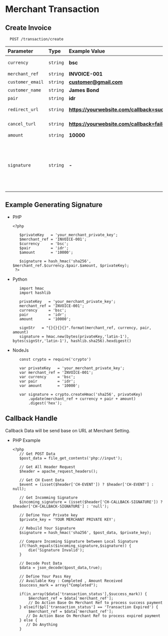 # Merchant Transaction

## Create Invoice

```
  POST /transaction/create
```

| Parameter        | Type     | Example Value                              | Description    |
| :--------        | :------- | :------------------------------------------|:----------------|
| `currency`       |`string`  | **bsc**                                    | Available Value: `bsc`,`ftm`,`matic`,`solana`,`trx`,`doge`,`ltc`
| `merchant_ref`   |`string`  | **INVOICE-001**                           | Merchant Identifier 
| `customer_email` |`string`  | **customer@gmail.com**                     | Customer Email
| `customer_name`  |`string`  |**James Bond**                              | Customer Name
| `pair`           |`string`  |**idr**                                     | Available Pair: `idr`,`crypto`
| `redirect_url`   |`string`  |**https://yourwebsite.com/callback=success**|Redirect page when payment completed|
| `cancel_turl`    |`string`  |**https://yourwebsite.com/callback=failed** |Redirect page when payment expired|
| `amount`         |`string`  |**10000**                                   |Amount Base on Pair
| `signature`      |`string`  |**-**                                       |The signature is made from 4 pieces of data which are combined, namely `merchant_ref`, `currency`, `pair` and `amount` with the HMAC-SHA256 algorithm which is locked with the merchant's private key so that it becomes a hash

## Example Generating Signature
   - PHP
       ```
       <?php

          $privateKey   = 'your_merchant_private_key';
          $merchant_ref = 'INVOICE-001';
          $currency     = 'bsc';
          $pair         = 'idr';
          $amount       = '10000';
          
          $signature = hash_hmac('sha256', $merchant_ref.$currency.$pair.$amount, $privateKey);
        ?>
       ```
   - Python
       ```
          import hmac
          import hashlib
          
          privateKey   = 'your_merchant_private_key';
          merchant_ref = 'INVOICE-001';
          currency     = 'bsc';
          pair         = 'idr';
          amount       = '10000';
          
          signStr   = "{}{}{}{}".format(merchant_ref, currency, pair, amount)
          signature = hmac.new(bytes(privateKey,'latin-1'), bytes(signStr,'latin-1'), hashlib.sha256).hexdigest()
       ```
   - NodeJs
       ```
          const crypto = require('crypto')
          
          var privateKey   = 'your_merchant_private_key';
          var merchant_ref = 'INVOICE-001';
          var currency     = 'bsc';
          var pair         = 'idr';
          var amount       = '10000';
          
          var signature = crypto.createHmac('sha256', privateKey)
              .update(merchant_ref + currency + pair + amount)
              .digest('hex');
       ```
    
## Callback Handle
   Callback Data will be send base on URL at Merchant Setting.

   - PHP Example
     ```
     <?php
        // Get POST Data
        $post_data = file_get_contents('php://input');

        // Get All Header Request
        $header = apache_request_headers();

        // Get CH Event Data
        $event = (isset($header['CH-EVENT']) ? $header['CH-EVENT'] : null);

        // Get Incomming Signature
        $incoming_signature = (isset($header['CH-CALLBACK-SIGNATURE']) ? $header['CH-CALLBACK-SIGNATURE'] : 'null');

        // Define Your Private key
        $private_key = 'YOUR MERCHANT PRIVATE KEY';

        // Rebuild Your Signature
        $signature = hash_hmac('sha256', $post_data, $private_key);

        // Compare Incoming Signature between Local Signature
        if(!hash_equals($incoming_signature,$signature)) {
            die('Signature Invalid');
        }

        // Decode Post Data
        $data = json_decode($post_data,true);

        // Define Your Pass Key
        // Available Key : Completed , Amount Received
        $success_mark = array("Completed");
    
        if(in_array($data['transaction_status'],$success_mark)) {
            $merchant_ref = $data['merchant_ref'];
            // Do Action Base On Merchant Ref to process success payment
        } elseif($pl['transaction_status'] == 'Transaction Expired') {
            $merchant_ref = $data['merchant_ref'];
           // Do Action Base On Merchant Ref to process expired payment
        } else {
           // Do Anything
        }
     ```
     

